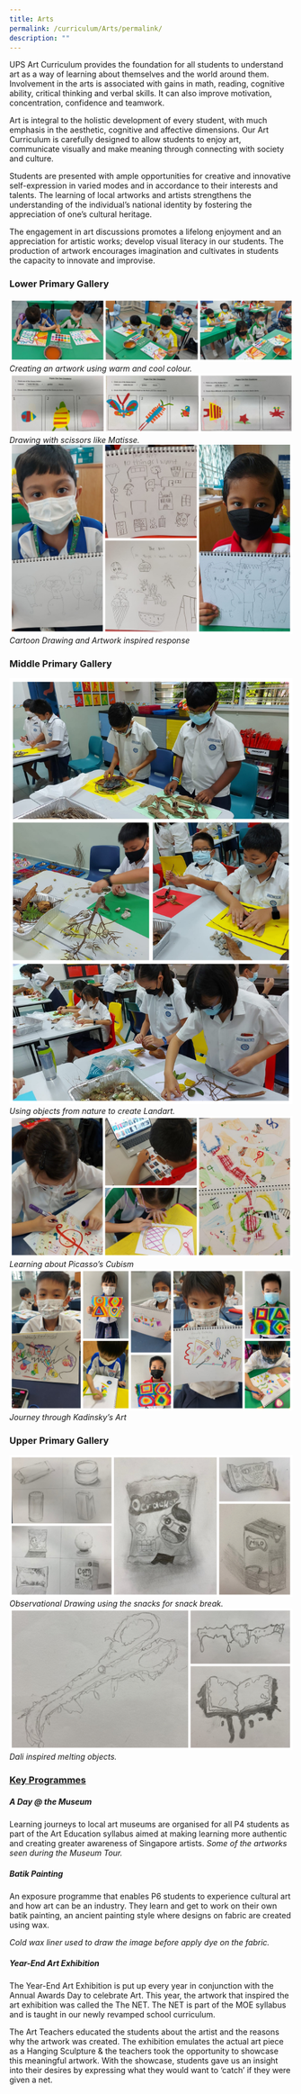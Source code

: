```yaml
---
title: Arts
permalink: /curriculum/Arts/permalink/
description: ""
---
```

UPS Art Curriculum provides the foundation for all students to understand art as a way of learning about themselves and the world around them. Involvement in the arts is associated with gains in math, reading, cognitive ability, critical thinking and verbal skills. It can also improve motivation, concentration, confidence and teamwork.

Art is integral to the holistic development of every student, with much emphasis in the aesthetic, cognitive and affective dimensions. Our Art Curriculum is carefully designed to allow students to enjoy art, communicate visually and make meaning through connecting with society and culture.
 
Students are presented with ample opportunities for creative and innovative self-expression in varied modes and in accordance to their interests and talents. The learning of local artworks and artists strengthens the understanding of the individual’s national identity by fostering the appreciation of one’s cultural heritage. 

The engagement in art discussions promotes a lifelong enjoyment and an appreciation for artistic works; develop visual literacy in our students. The production of artwork encourages imagination and cultivates in students the capacity to innovate and improvise.

### **Lower Primary Gallery**
![](/images/Curriculum/2023/ART/Art%20Collage%201.jpg)*Creating an artwork using warm and cool colour.*
![](/images/Curriculum/2023/ART/Art%20Collage%202.jpg)
*Drawing with scissors like Matisse.*
![](/images/Curriculum/2023/ART/Art%20Collage%203.jpg)
*Cartoon Drawing and Artwork inspired response*
### **Middle Primary Gallery**
![](/images/Curriculum/2023/ART/Art%20Collage%204.jpg)
*Using objects from nature to create Landart.*
![](/images/Curriculum/2023/ART/Art%20Collage%205.jpg)
*Learning about Picasso’s Cubism*
![](/images/Curriculum/2023/ART/Art%20Collage%206.jpg)
*Journey through Kadinsky’s Art*
### **Upper Primary Gallery**
![](/images/Curriculum/2023/ART/Art%20Collage%207.jpg)
*Observational Drawing using the snacks for snack break.*
![](/images/Curriculum/2023/ART/Art%20Collage%208.jpg)
*Dali inspired melting objects.*
### **<u>Key Programmes</u>**
##### **A Day @ the Museum**
Learning journeys to local art museums are organised for all P4 students as part of the Art Education syllabus aimed at making learning more authentic and creating greater awareness of Singapore artists.
*Some of the artworks seen during the Museum Tour.*

##### **Batik Painting**
An exposure programme that enables P6 students to experience cultural art and how art can be an industry. They learn and get to work on their own batik painting, an ancient painting style where designs on fabric are created using wax.

*Cold wax liner used to draw the image before apply dye on the fabric.*

##### **Year-End Art Exhibition**
The Year-End Art Exhibition is put up every year in conjunction with the Annual Awards Day to celebrate Art. This year, the artwork that inspired the art exhibition was called the The NET. The NET is part of the MOE syllabus and is taught in our newly revamped school curriculum. 

The Art Teachers educated the students about the artist and the reasons why the artwork was created. The exhibition emulates the actual art piece as a Hanging Sculpture & the teachers took the opportunity to showcase this meaningful artwork. With the showcase, students gave us an insight into their desires by expressing what they would want to ‘catch’ if they were given a net.